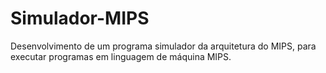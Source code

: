 # Simulador-MIPS
Desenvolvimento de um programa simulador da arquitetura do MIPS, para executar programas em linguagem de máquina MIPS.
